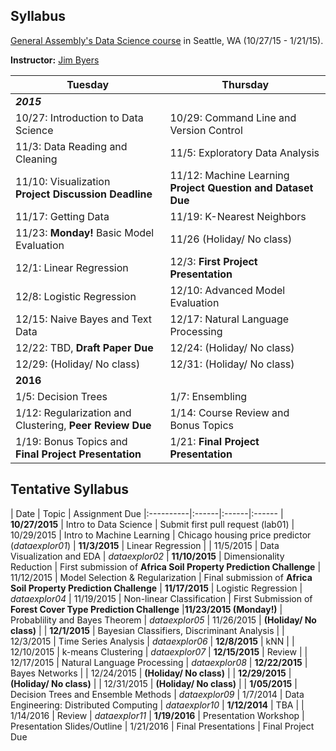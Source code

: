 ## Syllabus
[General Assembly's Data Science course](https://generalassemb.ly/education/data-science/seattle/) in Seattle, WA (10/27/15 - 1/21/15).

**Instructor:** [Jim Byers](https://www.linkedin.com/profile/view?id=ADEAAAEai9UBI1CGmAPFMYpURJeL9zvxWX6xBqI)

Tuesday | Thursday
--- | ---
***2015*** | 
10/27: Introduction to Data Science | 10/29: Command Line and Version Control
11/3: Data Reading and Cleaning | 11/5: Exploratory Data Analysis
11/10: Visualization<br>**Project Discussion Deadline** | 11/12: Machine Learning<br>**Project Question and Dataset Due**
11/17: Getting Data | 11/19: K-Nearest Neighbors
11/23: **Monday!** Basic Model Evaluation | 11/26 (Holiday/ No class) |
12/1: Linear Regression | 12/3:  **First Project Presentation** 
12/8: Logistic Regression | 12/10: Advanced Model Evaluation
12/15: Naive Bayes and Text Data | 12/17: Natural Language Processing
12/22: TBD, **Draft Paper Due** | 12/24: (Holiday/ No class)
12/29: (Holiday/ No class) | 12/31: (Holiday/ No class)
**2016** |
1/5: Decision Trees | 1/7: Ensembling
1/12: Regularization and<br>Clustering, **Peer Review Due** | 1/14: Course Review and Bonus Topics
1/19: Bonus Topics and<br>**Final Project Presentation** | 1/21: **Final Project Presentation**


## Tentative Syllabus

| Date      | Topic | Assignment Due 
|:----------|:------|:------|:------
| **10/27/2015** | Intro to Data Science | Submit first pull request (lab01)
| 10/29/2015 | Intro to Machine Learning | Chicago housing price predictor (*dataexplor01*)
| **11/3/2015**  | Linear Regression | 
| 11/5/2015 | Data Visualization and EDA | *dataexplor02*
| **11/10/2015**  | Dimensionality Reduction | First submission of **Africa Soil Property Prediction Challenge**
| 11/12/2015 | Model Selection & Regularization | Final submission of **Africa Soil Property Prediction Challenge**
| **11/17/2015** | Logistic Regression | *dataexplor04*
| 11/19/2015 | Non-linear Classification | First Submission of **Forest Cover Type Prediction Challenge**
|**11/23/2015 (Monday!)** | Probablility and Bayes Theorem | *dataexplor05*
| 11/26/2015  | **(Holiday/ No class)** |
| **12/1/2015** | Bayesian Classifiers, Discriminant Analysis | 
| 12/3/2015  | Time Series Analysis | *dataexplor06*
| **12/8/2015** | kNN | 
| 12/10/2015 | k-means Clustering | *dataexplor07*
| **12/15/2015** | Review | 
| 12/17/2015 | Natural Language Processing | *dataexplor08*
| **12/22/2015** | Bayes Networks |
| 12/24/2015 | **(Holiday/ No class)** |
| **12/29/2015** | **(Holiday/ No class)** |
| 12/31/2015 | **(Holiday/ No class)** |
| **1/05/2015** | Decision Trees and Ensemble Methods | *dataexplor09*
| 1/7/2014 | Data Engineering: Distributed Computing | *dataexplor10*
| **1/12/2014**  | TBA | 
| 1/14/2016  | Review | *dataexplor11*
| **1/19/2016**  | Presentation Workshop | Presentation Slides/Outline
| 1/21/2016 | Final Presentations | Final Project Due
